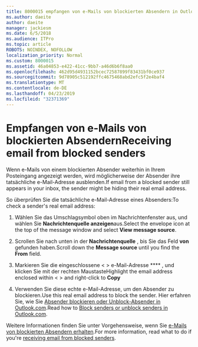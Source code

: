```yaml
---
title: 8000015 empfangen von e-Mails von blockierten Absendern in Outlook.com
ms.author: daeite
author: daeite
manager: jackiesm
ms.date: 6/5/2018
ms.audience: ITPro
ms.topic: article
ROBOTS: NOINDEX, NOFOLLOW
localization_priority: Normal
ms.custom: 8000015
ms.assetid: 46a04853-e422-41cc-9bb7-a46d6b6f8aa0
ms.openlocfilehash: 462d95d4931152bcec72587899f83431bf0ce937
ms.sourcegitcommit: 9d78905c512192ffc4675468abd2efc5f2e4baf4
ms.translationtype: MT
ms.contentlocale: de-DE
ms.lasthandoff: 04/23/2019
ms.locfileid: "32371369"
---
```

# <a name="receiving-email-from-blocked-senders"></a><span data-ttu-id="be0e5-102">Empfangen von e-Mails von blockierten Absendern</span><span class="sxs-lookup"><span data-stu-id="be0e5-102">Receiving email from blocked senders</span></span>

<span data-ttu-id="be0e5-103">Wenn e-Mails von einem blockierten Absender weiterhin in Ihrem Posteingang angezeigt werden, wird möglicherweise der Absender ihre tatsächliche e-Mail-Adresse ausblenden.</span><span class="sxs-lookup"><span data-stu-id="be0e5-103">If email from a blocked sender still appears in your inbox, the sender might be hiding their real email address.</span></span>
  
<span data-ttu-id="be0e5-104">So überprüfen Sie die tatsächliche e-Mail-Adresse eines Absenders:</span><span class="sxs-lookup"><span data-stu-id="be0e5-104">To check a sender's real email address:</span></span>
  
1. <span data-ttu-id="be0e5-105">Wählen Sie das Umschlagsymbol oben im Nachrichtenfenster aus, und wählen Sie **Nachrichtenquelle anzeigen**aus.</span><span class="sxs-lookup"><span data-stu-id="be0e5-105">Select the envelope icon at the top of the message window and select **View message source**.</span></span>
    
2. <span data-ttu-id="be0e5-106">Scrollen Sie nach unten in der **Nachrichtenquelle** , bis Sie das Feld **von** gefunden haben.</span><span class="sxs-lookup"><span data-stu-id="be0e5-106">Scroll down the **Message source** until you find the **From** field.</span></span> 
    
3. <span data-ttu-id="be0e5-107">Markieren Sie die eingeschlossene \< \> e-Mail-Adresse \*\*\*\* , und klicken Sie mit der rechten Maustaste</span><span class="sxs-lookup"><span data-stu-id="be0e5-107">Highlight the email address enclosed within \< \> and right-click to **Copy**</span></span>
    
4. <span data-ttu-id="be0e5-108">Verwenden Sie diese echte e-Mail-Adresse, um den Absender zu blockieren.</span><span class="sxs-lookup"><span data-stu-id="be0e5-108">Use this real email address to block the sender.</span></span> <span data-ttu-id="be0e5-109">Hier erfahren Sie, wie Sie [Absender blockieren oder Unblock-Absender in Outlook.com](https://support.office.com/article/afba1c94-77bb-4f50-8b85-057cf52f4d5e.aspx).</span><span class="sxs-lookup"><span data-stu-id="be0e5-109">Read how to [Block senders or unblock senders in Outlook.com](https://support.office.com/article/afba1c94-77bb-4f50-8b85-057cf52f4d5e.aspx).</span></span>
    
<span data-ttu-id="be0e5-110">Weitere Informationen finden Sie unter Vorgehensweise, wenn Sie [e-Mails von blockierten Absendern erhalten](https://go.microsoft.com/fwlink/p/?linkid=2002011&amp;clcid=0x409).</span><span class="sxs-lookup"><span data-stu-id="be0e5-110">For more information, read what to do if you're [receiving email from blocked senders](https://go.microsoft.com/fwlink/p/?linkid=2002011&amp;clcid=0x409).</span></span>
  

